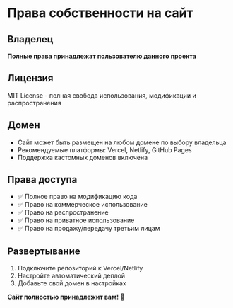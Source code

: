 
# Права собственности на сайт

## Владелец
**Полные права принадлежат пользователю данного проекта**

## Лицензия
MIT License - полная свобода использования, модификации и распространения

## Домен
- Сайт может быть размещен на любом домене по выбору владельца
- Рекомендуемые платформы: Vercel, Netlify, GitHub Pages
- Поддержка кастомных доменов включена

## Права доступа
- ✅ Полное право на модификацию кода
- ✅ Право на коммерческое использование  
- ✅ Право на распространение
- ✅ Право на приватное использование
- ✅ Право на продажу/передачу третьим лицам

## Развертывание
1. Подключите репозиторий к Vercel/Netlify
2. Настройте автоматический деплой
3. Добавьте свой домен в настройках

**Сайт полностью принадлежит вам!** 🚀
